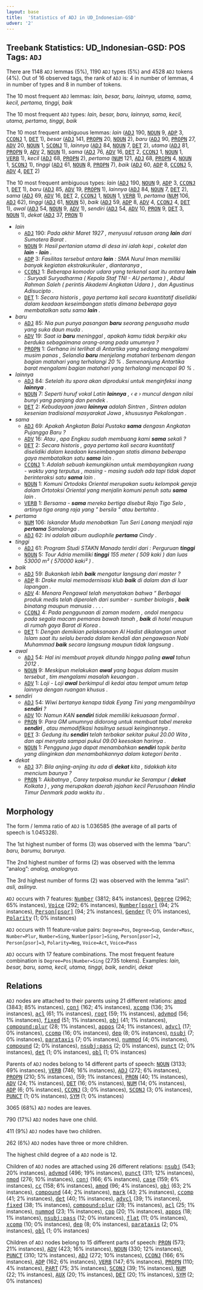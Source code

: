 ```yaml
---
layout: base
title:  'Statistics of ADJ in UD_Indonesian-GSD'
udver: '2'
---
```


## Treebank Statistics: UD_Indonesian-GSD: POS Tags: `ADJ`

There are 1148 `ADJ` lemmas (5%), 1190 `ADJ` types (5%) and 4528 `ADJ` tokens (4%).
Out of 16 observed tags, the rank of `ADJ` is: 4 in number of lemmas, 4 in number of types and 8 in number of tokens.

The 10 most frequent `ADJ` lemmas: <em>lain, besar, baru, lainnya, utama, sama, kecil, pertama, tinggi, baik</em>

The 10 most frequent `ADJ` types:  <em>lain, besar, baru, lainnya, sama, kecil, utama, pertama, tinggi, baik</em>

The 10 most frequent ambiguous lemmas: <em>lain</em> (<tt><a href="id_gsd-pos-ADJ.html">ADJ</a></tt> 190, <tt><a href="id_gsd-pos-NOUN.html">NOUN</a></tt> 9, <tt><a href="id_gsd-pos-ADP.html">ADP</a></tt> 3, <tt><a href="id_gsd-pos-CCONJ.html">CCONJ</a></tt> 1, <tt><a href="id_gsd-pos-DET.html">DET</a></tt> 1), <em>besar</em> (<tt><a href="id_gsd-pos-ADJ.html">ADJ</a></tt> 141, <tt><a href="id_gsd-pos-PROPN.html">PROPN</a></tt> 20, <tt><a href="id_gsd-pos-NOUN.html">NOUN</a></tt> 2), <em>baru</em> (<tt><a href="id_gsd-pos-ADJ.html">ADJ</a></tt> 90, <tt><a href="id_gsd-pos-PROPN.html">PROPN</a></tt> 27, <tt><a href="id_gsd-pos-ADV.html">ADV</a></tt> 20, <tt><a href="id_gsd-pos-NOUN.html">NOUN</a></tt> 1, <tt><a href="id_gsd-pos-SCONJ.html">SCONJ</a></tt> 1), <em>lainnya</em> (<tt><a href="id_gsd-pos-ADJ.html">ADJ</a></tt> 84, <tt><a href="id_gsd-pos-NOUN.html">NOUN</a></tt> 7, <tt><a href="id_gsd-pos-DET.html">DET</a></tt> 2), <em>utama</em> (<tt><a href="id_gsd-pos-ADJ.html">ADJ</a></tt> 81, <tt><a href="id_gsd-pos-PROPN.html">PROPN</a></tt> 9, <tt><a href="id_gsd-pos-ADV.html">ADV</a></tt> 2, <tt><a href="id_gsd-pos-NOUN.html">NOUN</a></tt> 1), <em>sama</em> (<tt><a href="id_gsd-pos-ADJ.html">ADJ</a></tt> 76, <tt><a href="id_gsd-pos-ADV.html">ADV</a></tt> 16, <tt><a href="id_gsd-pos-DET.html">DET</a></tt> 2, <tt><a href="id_gsd-pos-CCONJ.html">CCONJ</a></tt> 1, <tt><a href="id_gsd-pos-NOUN.html">NOUN</a></tt> 1, <tt><a href="id_gsd-pos-VERB.html">VERB</a></tt> 1), <em>kecil</em> (<tt><a href="id_gsd-pos-ADJ.html">ADJ</a></tt> 68, <tt><a href="id_gsd-pos-PROPN.html">PROPN</a></tt> 2), <em>pertama</em> (<tt><a href="id_gsd-pos-NUM.html">NUM</a></tt> 121, <tt><a href="id_gsd-pos-ADJ.html">ADJ</a></tt> 68, <tt><a href="id_gsd-pos-PROPN.html">PROPN</a></tt> 4, <tt><a href="id_gsd-pos-NOUN.html">NOUN</a></tt> 1, <tt><a href="id_gsd-pos-SCONJ.html">SCONJ</a></tt> 1), <em>tinggi</em> (<tt><a href="id_gsd-pos-ADJ.html">ADJ</a></tt> 61, <tt><a href="id_gsd-pos-NOUN.html">NOUN</a></tt> 8, <tt><a href="id_gsd-pos-PROPN.html">PROPN</a></tt> 7), <em>baik</em> (<tt><a href="id_gsd-pos-ADJ.html">ADJ</a></tt> 60, <tt><a href="id_gsd-pos-ADP.html">ADP</a></tt> 8, <tt><a href="id_gsd-pos-CCONJ.html">CCONJ</a></tt> 5, <tt><a href="id_gsd-pos-ADV.html">ADV</a></tt> 4, <tt><a href="id_gsd-pos-DET.html">DET</a></tt> 2)

The 10 most frequent ambiguous types:  <em>lain</em> (<tt><a href="id_gsd-pos-ADJ.html">ADJ</a></tt> 190, <tt><a href="id_gsd-pos-NOUN.html">NOUN</a></tt> 9, <tt><a href="id_gsd-pos-ADP.html">ADP</a></tt> 3, <tt><a href="id_gsd-pos-CCONJ.html">CCONJ</a></tt> 1, <tt><a href="id_gsd-pos-DET.html">DET</a></tt> 1), <em>baru</em> (<tt><a href="id_gsd-pos-ADJ.html">ADJ</a></tt> 85, <tt><a href="id_gsd-pos-ADV.html">ADV</a></tt> 19, <tt><a href="id_gsd-pos-PROPN.html">PROPN</a></tt> 1), <em>lainnya</em> (<tt><a href="id_gsd-pos-ADJ.html">ADJ</a></tt> 84, <tt><a href="id_gsd-pos-NOUN.html">NOUN</a></tt> 7, <tt><a href="id_gsd-pos-DET.html">DET</a></tt> 2), <em>sama</em> (<tt><a href="id_gsd-pos-ADJ.html">ADJ</a></tt> 69, <tt><a href="id_gsd-pos-ADV.html">ADV</a></tt> 16, <tt><a href="id_gsd-pos-DET.html">DET</a></tt> 2, <tt><a href="id_gsd-pos-CCONJ.html">CCONJ</a></tt> 1, <tt><a href="id_gsd-pos-NOUN.html">NOUN</a></tt> 1, <tt><a href="id_gsd-pos-VERB.html">VERB</a></tt> 1), <em>pertama</em> (<tt><a href="id_gsd-pos-NUM.html">NUM</a></tt> 106, <tt><a href="id_gsd-pos-ADJ.html">ADJ</a></tt> 62), <em>tinggi</em> (<tt><a href="id_gsd-pos-ADJ.html">ADJ</a></tt> 61, <tt><a href="id_gsd-pos-NOUN.html">NOUN</a></tt> 5), <em>baik</em> (<tt><a href="id_gsd-pos-ADJ.html">ADJ</a></tt> 59, <tt><a href="id_gsd-pos-ADP.html">ADP</a></tt> 8, <tt><a href="id_gsd-pos-ADV.html">ADV</a></tt> 4, <tt><a href="id_gsd-pos-CCONJ.html">CCONJ</a></tt> 4, <tt><a href="id_gsd-pos-DET.html">DET</a></tt> 1), <em>awal</em> (<tt><a href="id_gsd-pos-ADJ.html">ADJ</a></tt> 54, <tt><a href="id_gsd-pos-NOUN.html">NOUN</a></tt> 9, <tt><a href="id_gsd-pos-ADV.html">ADV</a></tt> 1), <em>sendiri</em> (<tt><a href="id_gsd-pos-ADJ.html">ADJ</a></tt> 54, <tt><a href="id_gsd-pos-ADV.html">ADV</a></tt> 10, <tt><a href="id_gsd-pos-PRON.html">PRON</a></tt> 9, <tt><a href="id_gsd-pos-DET.html">DET</a></tt> 3, <tt><a href="id_gsd-pos-NOUN.html">NOUN</a></tt> 1), <em>dekat</em> (<tt><a href="id_gsd-pos-ADJ.html">ADJ</a></tt> 37, <tt><a href="id_gsd-pos-PRON.html">PRON</a></tt> 1)


* <em>lain</em>
  * <tt><a href="id_gsd-pos-ADJ.html">ADJ</a></tt> 190: <em>Pada akhir Maret 1927 , menyusul ratusan orang <b>lain</b> dari Sumatera Barat .</em>
  * <tt><a href="id_gsd-pos-NOUN.html">NOUN</a></tt> 9: <em>Hasil pertanian utama di desa ini ialah kopi , cokelat dan <b>lain</b> - <b>lain</b> .</em>
  * <tt><a href="id_gsd-pos-ADP.html">ADP</a></tt> 3: <em>Fasilitas tersebut antara <b>lain</b> : SMA Nurul Iman memiliki banyak kegiatan ekstrakurikuler , diantaranya ,</em>
  * <tt><a href="id_gsd-pos-CCONJ.html">CCONJ</a></tt> 1: <em>Beberapa komodor udara yang terkenal saat itu antara <b>lain</b> : Suryadi Suryadharma ( Kepala Staf TNI - AU pertama ) , Abdul Rahman Saleh ( perintis Akademi Angkatan Udara ) , dan Agustinus Adisucipto .</em>
  * <tt><a href="id_gsd-pos-DET.html">DET</a></tt> 1: <em>Secara historis , gaya pertama kali secara kuantitatif diselidiki dalam keadaan keseimbangan statis dimana beberapa gaya membatalkan satu sama <b>lain</b> .</em>
* <em>baru</em>
  * <tt><a href="id_gsd-pos-ADJ.html">ADJ</a></tt> 85: <em>Nia pun punya pasangan <b>baru</b> seorang pengusaha muda yang suka daun muda .</em>
  * <tt><a href="id_gsd-pos-ADV.html">ADV</a></tt> 19: <em>Saat ia <b>baru</b> meninggal , apakah kamu tidak berpikir aku berduka sebagaimana orang-orang pada umumnya ?</em>
  * <tt><a href="id_gsd-pos-PROPN.html">PROPN</a></tt> 1: <em>Gerhana ini terlihat di Antartika yang sedang mengalami musim panas , Selandia <b>baru</b> menjelang matahari terbenam dengan bagian matahari yang terhalangi 20 % . Semenanjung Antartika barat mengalami bagian matahari yang terhalangi mencapai 90 % .</em>
* <em>lainnya</em>
  * <tt><a href="id_gsd-pos-ADJ.html">ADJ</a></tt> 84: <em>Setelah itu spora akan diproduksi untuk menginfeksi inang <b>lainnya</b> .</em>
  * <tt><a href="id_gsd-pos-NOUN.html">NOUN</a></tt> 7: <em>Seperti huruf vokal Latin <b>lainnya</b> , ‹ e › muncul dengan nilai bunyi yang panjang dan pendek .</em>
  * <tt><a href="id_gsd-pos-DET.html">DET</a></tt> 2: <em>Kebudayaan jawa <b>lainnya</b> adalah Sintren , Sintren adalan kesenian tradisional masyarakat Jawa , khususnya Pekalongan .</em>
* <em>sama</em>
  * <tt><a href="id_gsd-pos-ADJ.html">ADJ</a></tt> 69: <em>Apakah Angkatan Balai Pustaka <b>sama</b> dengasn Angkatan Pujangga Baru ?</em>
  * <tt><a href="id_gsd-pos-ADV.html">ADV</a></tt> 16: <em>Atau , apa Engkau sudah membuang kami <b>sama</b> sekali ?</em>
  * <tt><a href="id_gsd-pos-DET.html">DET</a></tt> 2: <em>Secara historis , gaya pertama kali secara kuantitatif diselidiki dalam keadaan keseimbangan statis dimana beberapa gaya membatalkan satu <b>sama</b> lain .</em>
  * <tt><a href="id_gsd-pos-CCONJ.html">CCONJ</a></tt> 1: <em>Adalah sebuah kemungkinan untuk membayangkan ruang - waktu yang terputus , masing - masing sudah ada tapi tidak dapat berinteraksi satu <b>sama</b> lain .</em>
  * <tt><a href="id_gsd-pos-NOUN.html">NOUN</a></tt> 1: <em>Komuni Ortodoks Oriental merupakan suatu kelompok gereja dalam Ortotoksi Oriental yang menjalin komuni penuh satu <b>sama</b> lain .</em>
  * <tt><a href="id_gsd-pos-VERB.html">VERB</a></tt> 1: <em>Bersama - <b>sama</b> mereka bertiga disebut Rajo Tigo Selo , artinya tiga orang raja yang " bersila " atau bertahta .</em>
* <em>pertama</em>
  * <tt><a href="id_gsd-pos-NUM.html">NUM</a></tt> 106: <em>Iskandar Muda menobatkan Tun Seri Lanang menjadi raja <b>pertama</b> Samalanga .</em>
  * <tt><a href="id_gsd-pos-ADJ.html">ADJ</a></tt> 62: <em>Ini adalah album audiophile <b>pertama</b> Cindy .</em>
* <em>tinggi</em>
  * <tt><a href="id_gsd-pos-ADJ.html">ADJ</a></tt> 61: <em>Program Studi STAKN Manado terdiri dari : Perguruan <b>tinggi</b></em>
  * <tt><a href="id_gsd-pos-NOUN.html">NOUN</a></tt> 5: <em>Tour Adria memiliki <b>tinggi</b> 155 meter ( 509 kaki ) dan luas 53000 m² ( 570000 kaki² ) .</em>
* <em>baik</em>
  * <tt><a href="id_gsd-pos-ADJ.html">ADJ</a></tt> 59: <em>Bukankah lebih <b>baik</b> mengatur langsung dari master ?</em>
  * <tt><a href="id_gsd-pos-ADP.html">ADP</a></tt> 8: <em>Drake mulai memodernisasi klub <b>baik</b> di dalam dan di luar lapangan .</em>
  * <tt><a href="id_gsd-pos-ADV.html">ADV</a></tt> 4: <em>Menara Pengawal telah menyatakan bahwa “ Berbagai produk medis telah diperoleh dari sumber - sumber biologis , <b>baik</b> binatang maupun manusia . . . .</em>
  * <tt><a href="id_gsd-pos-CCONJ.html">CCONJ</a></tt> 4: <em>Pada penggunaan di zaman modern , ondol mengacu pada segala macam pemanas bawah tanah , <b>baik</b> di hotel maupun di rumah gaya Barat di Korea .</em>
  * <tt><a href="id_gsd-pos-DET.html">DET</a></tt> 1: <em>Dengan demikian pelaksanaan Al Hadist dikalangan umat Islam saat itu selalu berada dalam kendali dan pengawasan Nabi Muhammad <b>baik</b> secara langsung maupun tidak langsung .</em>
* <em>awal</em>
  * <tt><a href="id_gsd-pos-ADJ.html">ADJ</a></tt> 54: <em>Hal ini membuat proyek ditunda hingga paling <b>awal</b> tahun 2012 .</em>
  * <tt><a href="id_gsd-pos-NOUN.html">NOUN</a></tt> 9: <em>Meskipun melakukan <b>awal</b> yang bagus dalam musim tersebut , tim mengalami masalah keuangan .</em>
  * <tt><a href="id_gsd-pos-ADV.html">ADV</a></tt> 1: <em>Loji - Loji <b>awal</b> berkimpul di kedai atau tempat umum tetap lainnya dengan ruangan khusus .</em>
* <em>sendiri</em>
  * <tt><a href="id_gsd-pos-ADJ.html">ADJ</a></tt> 54: <em>Wiwi bertanya kenapa tidak Eyang Tini yang mengambilnya <b>sendiri</b> ?</em>
  * <tt><a href="id_gsd-pos-ADV.html">ADV</a></tt> 10: <em>Namun KAN <b>sendiri</b> tidak memiliki kekuasaan formal .</em>
  * <tt><a href="id_gsd-pos-PRON.html">PRON</a></tt> 9: <em>Para GM umumnya didorong untuk membuat tabel mereka <b>sendiri</b> , atau memodifikasi hasilnya sesuai keinginannya .</em>
  * <tt><a href="id_gsd-pos-DET.html">DET</a></tt> 3: <em>Gedung itu <b>sendiri</b> telah terbakar sekitar pukul 20.00 Wita , dan api menyala sampai pukul 09.00 keesokan harinya .</em>
  * <tt><a href="id_gsd-pos-NOUN.html">NOUN</a></tt> 1: <em>Pengguna juga dapat menambahkan <b>sendiri</b> topik berita yang diinginkan dan menambahkannya dalam kategori berita .</em>
* <em>dekat</em>
  * <tt><a href="id_gsd-pos-ADJ.html">ADJ</a></tt> 37: <em>Bila anjing-anjing itu ada di <b>dekat</b> kita , tidakkah kita mencium baunya ?</em>
  * <tt><a href="id_gsd-pos-PRON.html">PRON</a></tt> 1: <em>Akibatnya , Carey terpaksa mundur ke Serampur ( <b>dekat</b> Kolkata ) , yang merupakan daerah jajahan kecil Perusahaan Hindia Timur Denmark pada waktu itu .</em>

## Morphology

The form / lemma ratio of `ADJ` is 1.036585 (the average of all parts of speech is 1.045328).

The 1st highest number of forms (3) was observed with the lemma “baru”: <em>baru, barumu, barunya</em>.

The 2nd highest number of forms (2) was observed with the lemma “analog”: <em>analog, analognya</em>.

The 3rd highest number of forms (2) was observed with the lemma “asli”: <em>asli, aslinya</em>.

`ADJ` occurs with 7 features: <tt><a href="id_gsd-feat-Number.html">Number</a></tt> (3812; 84% instances), <tt><a href="id_gsd-feat-Degree.html">Degree</a></tt> (2962; 65% instances), <tt><a href="id_gsd-feat-Voice.html">Voice</a></tt> (292; 6% instances), <tt><a href="id_gsd-feat-Number-psor.html">Number[psor]</a></tt> (94; 2% instances), <tt><a href="id_gsd-feat-Person-psor.html">Person[psor]</a></tt> (94; 2% instances), <tt><a href="id_gsd-feat-Gender.html">Gender</a></tt> (1; 0% instances), <tt><a href="id_gsd-feat-Polarity.html">Polarity</a></tt> (1; 0% instances)

`ADJ` occurs with 11 feature-value pairs: `Degree=Pos`, `Degree=Sup`, `Gender=Masc`, `Number=Plur`, `Number=Sing`, `Number[psor]=Sing`, `Person[psor]=2`, `Person[psor]=3`, `Polarity=Neg`, `Voice=Act`, `Voice=Pass`

`ADJ` occurs with 17 feature combinations.
The most frequent feature combination is `Degree=Pos|Number=Sing` (2735 tokens).
Examples: <em>lain, besar, baru, sama, kecil, utama, tinggi, baik, sendiri, dekat</em>


## Relations

`ADJ` nodes are attached to their parents using 21 different relations: <tt><a href="id_gsd-dep-amod.html">amod</a></tt> (3843; 85% instances), <tt><a href="id_gsd-dep-conj.html">conj</a></tt> (162; 4% instances), <tt><a href="id_gsd-dep-xcomp.html">xcomp</a></tt> (136; 3% instances), <tt><a href="id_gsd-dep-acl.html">acl</a></tt> (61; 1% instances), <tt><a href="id_gsd-dep-root.html">root</a></tt> (59; 1% instances), <tt><a href="id_gsd-dep-advmod.html">advmod</a></tt> (56; 1% instances), <tt><a href="id_gsd-dep-fixed.html">fixed</a></tt> (51; 1% instances), <tt><a href="id_gsd-dep-obj.html">obj</a></tt> (41; 1% instances), <tt><a href="id_gsd-dep-compound-plur.html">compound:plur</a></tt> (28; 1% instances), <tt><a href="id_gsd-dep-appos.html">appos</a></tt> (24; 1% instances), <tt><a href="id_gsd-dep-advcl.html">advcl</a></tt> (17; 0% instances), <tt><a href="id_gsd-dep-ccomp.html">ccomp</a></tt> (16; 0% instances), <tt><a href="id_gsd-dep-dep.html">dep</a></tt> (8; 0% instances), <tt><a href="id_gsd-dep-nsubj.html">nsubj</a></tt> (7; 0% instances), <tt><a href="id_gsd-dep-parataxis.html">parataxis</a></tt> (7; 0% instances), <tt><a href="id_gsd-dep-nummod.html">nummod</a></tt> (4; 0% instances), <tt><a href="id_gsd-dep-compound.html">compound</a></tt> (2; 0% instances), <tt><a href="id_gsd-dep-nsubj-pass.html">nsubj:pass</a></tt> (2; 0% instances), <tt><a href="id_gsd-dep-punct.html">punct</a></tt> (2; 0% instances), <tt><a href="id_gsd-dep-det.html">det</a></tt> (1; 0% instances), <tt><a href="id_gsd-dep-obl.html">obl</a></tt> (1; 0% instances)

Parents of `ADJ` nodes belong to 14 different parts of speech: <tt><a href="id_gsd-pos-NOUN.html">NOUN</a></tt> (3133; 69% instances), <tt><a href="id_gsd-pos-VERB.html">VERB</a></tt> (746; 16% instances), <tt><a href="id_gsd-pos-ADJ.html">ADJ</a></tt> (272; 6% instances), <tt><a href="id_gsd-pos-PROPN.html">PROPN</a></tt> (210; 5% instances),  (59; 1% instances), <tt><a href="id_gsd-pos-PRON.html">PRON</a></tt> (40; 1% instances), <tt><a href="id_gsd-pos-ADV.html">ADV</a></tt> (24; 1% instances), <tt><a href="id_gsd-pos-DET.html">DET</a></tt> (16; 0% instances), <tt><a href="id_gsd-pos-NUM.html">NUM</a></tt> (14; 0% instances), <tt><a href="id_gsd-pos-ADP.html">ADP</a></tt> (6; 0% instances), <tt><a href="id_gsd-pos-CCONJ.html">CCONJ</a></tt> (3; 0% instances), <tt><a href="id_gsd-pos-SCONJ.html">SCONJ</a></tt> (3; 0% instances), <tt><a href="id_gsd-pos-PUNCT.html">PUNCT</a></tt> (1; 0% instances), <tt><a href="id_gsd-pos-SYM.html">SYM</a></tt> (1; 0% instances)

3065 (68%) `ADJ` nodes are leaves.

790 (17%) `ADJ` nodes have one child.

411 (9%) `ADJ` nodes have two children.

262 (6%) `ADJ` nodes have three or more children.

The highest child degree of a `ADJ` node is 12.

Children of `ADJ` nodes are attached using 26 different relations: <tt><a href="id_gsd-dep-nsubj.html">nsubj</a></tt> (543; 20% instances), <tt><a href="id_gsd-dep-advmod.html">advmod</a></tt> (496; 19% instances), <tt><a href="id_gsd-dep-punct.html">punct</a></tt> (311; 12% instances), <tt><a href="id_gsd-dep-nmod.html">nmod</a></tt> (276; 10% instances), <tt><a href="id_gsd-dep-conj.html">conj</a></tt> (166; 6% instances), <tt><a href="id_gsd-dep-case.html">case</a></tt> (159; 6% instances), <tt><a href="id_gsd-dep-cc.html">cc</a></tt> (158; 6% instances), <tt><a href="id_gsd-dep-amod.html">amod</a></tt> (96; 4% instances), <tt><a href="id_gsd-dep-obj.html">obj</a></tt> (63; 2% instances), <tt><a href="id_gsd-dep-compound.html">compound</a></tt> (44; 2% instances), <tt><a href="id_gsd-dep-mark.html">mark</a></tt> (43; 2% instances), <tt><a href="id_gsd-dep-ccomp.html">ccomp</a></tt> (41; 2% instances), <tt><a href="id_gsd-dep-det.html">det</a></tt> (40; 1% instances), <tt><a href="id_gsd-dep-advcl.html">advcl</a></tt> (39; 1% instances), <tt><a href="id_gsd-dep-fixed.html">fixed</a></tt> (38; 1% instances), <tt><a href="id_gsd-dep-compound-plur.html">compound:plur</a></tt> (28; 1% instances), <tt><a href="id_gsd-dep-acl.html">acl</a></tt> (25; 1% instances), <tt><a href="id_gsd-dep-nummod.html">nummod</a></tt> (23; 1% instances), <tt><a href="id_gsd-dep-cop.html">cop</a></tt> (20; 1% instances), <tt><a href="id_gsd-dep-appos.html">appos</a></tt> (18; 1% instances), <tt><a href="id_gsd-dep-nsubj-pass.html">nsubj:pass</a></tt> (12; 0% instances), <tt><a href="id_gsd-dep-flat.html">flat</a></tt> (11; 0% instances), <tt><a href="id_gsd-dep-xcomp.html">xcomp</a></tt> (10; 0% instances), <tt><a href="id_gsd-dep-dep.html">dep</a></tt> (8; 0% instances), <tt><a href="id_gsd-dep-parataxis.html">parataxis</a></tt> (2; 0% instances), <tt><a href="id_gsd-dep-obl.html">obl</a></tt> (1; 0% instances)

Children of `ADJ` nodes belong to 15 different parts of speech: <tt><a href="id_gsd-pos-PRON.html">PRON</a></tt> (573; 21% instances), <tt><a href="id_gsd-pos-ADV.html">ADV</a></tt> (423; 16% instances), <tt><a href="id_gsd-pos-NOUN.html">NOUN</a></tt> (330; 12% instances), <tt><a href="id_gsd-pos-PUNCT.html">PUNCT</a></tt> (310; 12% instances), <tt><a href="id_gsd-pos-ADJ.html">ADJ</a></tt> (272; 10% instances), <tt><a href="id_gsd-pos-CCONJ.html">CCONJ</a></tt> (166; 6% instances), <tt><a href="id_gsd-pos-ADP.html">ADP</a></tt> (162; 6% instances), <tt><a href="id_gsd-pos-VERB.html">VERB</a></tt> (147; 6% instances), <tt><a href="id_gsd-pos-PROPN.html">PROPN</a></tt> (110; 4% instances), <tt><a href="id_gsd-pos-PART.html">PART</a></tt> (75; 3% instances), <tt><a href="id_gsd-pos-SCONJ.html">SCONJ</a></tt> (39; 1% instances), <tt><a href="id_gsd-pos-NUM.html">NUM</a></tt> (22; 1% instances), <tt><a href="id_gsd-pos-AUX.html">AUX</a></tt> (20; 1% instances), <tt><a href="id_gsd-pos-DET.html">DET</a></tt> (20; 1% instances), <tt><a href="id_gsd-pos-SYM.html">SYM</a></tt> (2; 0% instances)

